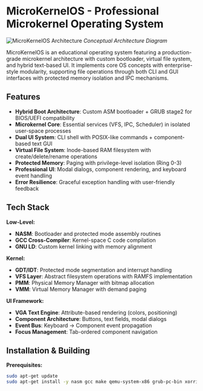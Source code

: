 # MicroKernelOS - Professional Microkernel Operating System

![MicroKernelOS Architecture](https://example.com/architecture-diagram.png) *Conceptual Architecture Diagram*

MicroKernelOS is an educational operating system featuring a production-grade microkernel architecture with custom bootloader, virtual file system, and hybrid text-based UI. It implements core OS concepts with enterprise-style modularity, supporting file operations through both CLI and GUI interfaces with protected memory isolation and IPC mechanisms.

## Features

- **Hybrid Boot Architecture**: Custom ASM bootloader + GRUB stage2 for BIOS/UEFI compatibility
- **Microkernel Core**: Essential services (VFS, IPC, Scheduler) in isolated user-space processes
- **Dual UI System**: CLI shell with POSIX-like commands + component-based text GUI
- **Virtual File System**: Inode-based RAM filesystem with create/delete/rename operations
- **Protected Memory**: Paging with privilege-level isolation (Ring 0-3)
- **Professional UI**: Modal dialogs, component rendering, and keyboard event handling
- **Error Resilience**: Graceful exception handling with user-friendly feedback

## Tech Stack

**Low-Level:**
- **NASM**: Bootloader and protected mode assembly routines
- **GCC Cross-Compiler**: Kernel-space C code compilation
- **GNU LD**: Custom kernel linking with memory alignment

**Kernel:**
- **GDT/IDT**: Protected mode segmentation and interrupt handling
- **VFS Layer**: Abstract filesystem operations with RAMFS implementation
- **PMM**: Physical Memory Manager with bitmap allocation
- **VMM**: Virtual Memory Manager with demand paging

**UI Framework:**
- **VGA Text Engine**: Attribute-based rendering (colors, positioning)
- **Component Architecture**: Buttons, text fields, modal dialogs
- **Event Bus**: Keyboard → Component event propagation
- **Focus Management**: Tab-ordered component navigation

## Installation & Building

**Prerequisites:**
```bash
sudo apt-get update
sudo apt-get install -y nasm gcc make qemu-system-x86 grub-pc-bin xorriso mtools
